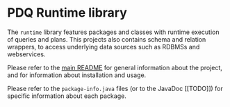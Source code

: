 # PDQ Runtime library

The `runtime` library features packages and classes with runtime execution of queries and plans.
This projects also contains schema and relation wrappers, to access underlying data sources such as RDBMSs and webservices.

Please refer to the [main README](../README.md) for general information about the project, and for information about installation and usage.

Please refer to the `package-info.java` files (or to the JavaDoc [[TODO]]) for specific information about each package.
